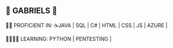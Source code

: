 ## 🐗 GABRIELS 🦍

💪💪 PROFICIENT IN:
☕JAVA | 
SQL | 
C# | 
HTML | 
CSS |
JS | 
AZURE | 

👨‍🏫👨‍🏫 LEARNING:
PYTHON | 
PENTESTING |
